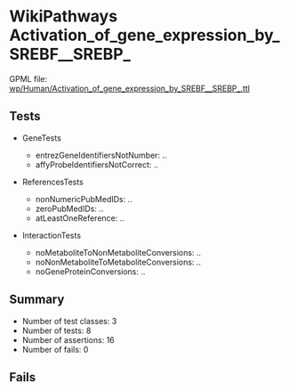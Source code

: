 # WikiPathways Activation_of_gene_expression_by_SREBF__SREBP_

GPML file: [wp/Human/Activation_of_gene_expression_by_SREBF__SREBP_.ttl](../wp/Human/Activation_of_gene_expression_by_SREBF__SREBP_.ttl)

## Tests

* GeneTests
    * entrezGeneIdentifiersNotNumber: ..
    * affyProbeIdentifiersNotCorrect: ..

* ReferencesTests
    * nonNumericPubMedIDs: ..
    * zeroPubMedIDs: ..
    * atLeastOneReference: ..

* InteractionTests
    * noMetaboliteToNonMetaboliteConversions: ..
    * noNonMetaboliteToMetaboliteConversions: ..
    * noGeneProteinConversions: ..

## Summary

* Number of test classes: 3
* Number of tests: 8
* Number of assertions: 16
* Number of fails: 0

## Fails

